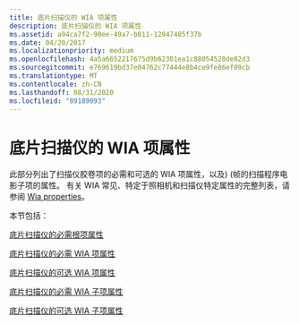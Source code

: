 ```yaml
---
title: 底片扫描仪的 WIA 项属性
description: 底片扫描仪的 WIA 项属性
ms.assetid: a94ca7f2-90ee-49a7-b011-12947485f37b
ms.date: 04/20/2017
ms.localizationpriority: medium
ms.openlocfilehash: 4a5a6652217675d9b62301ea1c88054528de82d3
ms.sourcegitcommit: e769619bd37e04762c77444e8b4ce9fe86ef09cb
ms.translationtype: MT
ms.contentlocale: zh-CN
ms.lasthandoff: 08/31/2020
ms.locfileid: "89189093"
---
```

# <a name="wia-item-properties-for-film-scanners"></a>底片扫描仪的 WIA 项属性





此部分列出了扫描仪胶卷项的必需和可选的 WIA 项属性，以及)  (帧的扫描程序电影子项的属性。 有关 WIA 常见、特定于照相机和扫描仪特定属性的完整列表，请参阅 [Wia properties](./wia-properties.md)。

本节包括：

[底片扫描仪的必需根项属性](required-root-item-properties-for-film-scanners.md)

[底片扫描仪的必需 WIA 项属性](required-wia-item-properties-for-film-scanners.md)

[底片扫描仪的可选 WIA 项属性](optional-wia-item-properties-for-film-scanners.md)

[底片扫描仪的必需 WIA 子项属性](required-wia-child-item-properties-for-film-scanners.md)

[底片扫描仪的可选 WIA 子项属性](optional-wia-child-item-properties-for-film-scanners.md)

 

